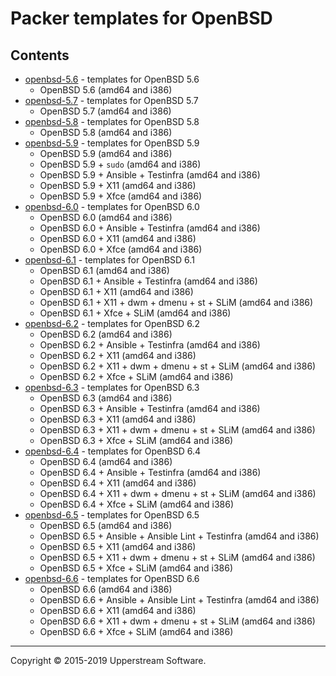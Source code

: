 # Packer templates for OpenBSD

## Contents

* [openbsd-5.6](openbsd-5.6/README.mdown) - templates for OpenBSD 5.6
	* OpenBSD 5.6 (amd64 and i386)
* [openbsd-5.7](openbsd-5.7/README.mdown) - templates for OpenBSD 5.7
	* OpenBSD 5.7 (amd64 and i386)
* [openbsd-5.8](openbsd-5.8/README.mdown) - templates for OpenBSD 5.8
	* OpenBSD 5.8 (amd64 and i386)
* [openbsd-5.9](openbsd-5.9/README.mdown) - templates for OpenBSD 5.9
	* OpenBSD 5.9 (amd64 and i386)
	* OpenBSD 5.9 + `sudo` (amd64 and i386)
	* OpenBSD 5.9 + Ansible + Testinfra (amd64 and i386)
	* OpenBSD 5.9 + X11 (amd64 and i386)
	* OpenBSD 5.9 + Xfce (amd64 and i386)
* [openbsd-6.0](openbsd-6.0/README.mdown) - templates for OpenBSD 6.0
	* OpenBSD 6.0 (amd64 and i386)
	* OpenBSD 6.0 + Ansible + Testinfra (amd64 and i386)
	* OpenBSD 6.0 + X11 (amd64 and i386)
	* OpenBSD 6.0 + Xfce (amd64 and i386)
* [openbsd-6.1](openbsd-6.1/README.mdown) - templates for OpenBSD 6.1
	* OpenBSD 6.1 (amd64 and i386)
	* OpenBSD 6.1 + Ansible + Testinfra (amd64 and i386)
	* OpenBSD 6.1 + X11 (amd64 and i386)
	* OpenBSD 6.1 + X11 + dwm + dmenu + st + SLiM (amd64 and i386)
	* OpenBSD 6.1 + Xfce + SLiM (amd64 and i386)
* [openbsd-6.2](openbsd-6.2/README.mdown) - templates for OpenBSD 6.2
	* OpenBSD 6.2 (amd64 and i386)
	* OpenBSD 6.2 + Ansible + Testinfra (amd64 and i386)
	* OpenBSD 6.2 + X11 (amd64 and i386)
	* OpenBSD 6.2 + X11 + dwm + dmenu + st + SLiM (amd64 and i386)
	* OpenBSD 6.2 + Xfce + SLiM (amd64 and i386)
* [openbsd-6.3](openbsd-6.3/README.mdown) - templates for OpenBSD 6.3
	* OpenBSD 6.3 (amd64 and i386)
	* OpenBSD 6.3 + Ansible + Testinfra (amd64 and i386)
	* OpenBSD 6.3 + X11 (amd64 and i386)
	* OpenBSD 6.3 + X11 + dwm + dmenu + st + SLiM (amd64 and i386)
	* OpenBSD 6.3 + Xfce + SLiM (amd64 and i386)
* [openbsd-6.4](openbsd-6.4/README.mdown) - templates for OpenBSD 6.4
	* OpenBSD 6.4 (amd64 and i386)
	* OpenBSD 6.4 + Ansible + Testinfra (amd64 and i386)
	* OpenBSD 6.4 + X11 (amd64 and i386)
	* OpenBSD 6.4 + X11 + dwm + dmenu + st + SLiM (amd64 and i386)
	* OpenBSD 6.4 + Xfce + SLiM (amd64 and i386)
* [openbsd-6.5](openbsd-6.5/README.mdown) - templates for OpenBSD 6.5
	* OpenBSD 6.5 (amd64 and i386)
	* OpenBSD 6.5 + Ansible + Ansible Lint + Testinfra (amd64 and i386)
	* OpenBSD 6.5 + X11 (amd64 and i386)
	* OpenBSD 6.5 + X11 + dwm + dmenu + st + SLiM (amd64 and i386)
	* OpenBSD 6.5 + Xfce + SLiM (amd64 and i386)
* [openbsd-6.6](openbsd-6.6/README.mdown) - templates for OpenBSD 6.6
	* OpenBSD 6.6 (amd64 and i386)
	* OpenBSD 6.6 + Ansible + Ansible Lint + Testinfra (amd64 and i386)
	* OpenBSD 6.6 + X11 (amd64 and i386)
	* OpenBSD 6.6 + X11 + dwm + dmenu + st + SLiM (amd64 and i386)
	* OpenBSD 6.6 + Xfce + SLiM (amd64 and i386)

- - -

Copyright &copy; 2015-2019 Upperstream Software.
